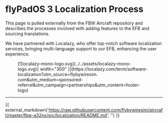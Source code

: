# flyPadOS 3 Localization Process

This page is pulled externally from the FBW Aircraft repository and describes the processes involved with adding features to the EFB and sourcing translations.

We have partnered with Localazy, who offer top-notch software localization services, bringing multi-language support to our EFB, enhancing the user experience.

<figure markdown>
  [![localazy-mono-logo.svg](../../assets/localazy-mono-logo.svg){ width="300" }](https://localazy.com/term/software-localization?utm_source=flybywiresim.
com&utm_medium=sponsored-referral&utm_campaign=partnerships&utm_content=footer-logo)
</figure>

---

{{ external_markdown('https://raw.githubusercontent.com/flybywiresim/aircraft/master/fbw-a32nx/src/localization/README.md', '') }}